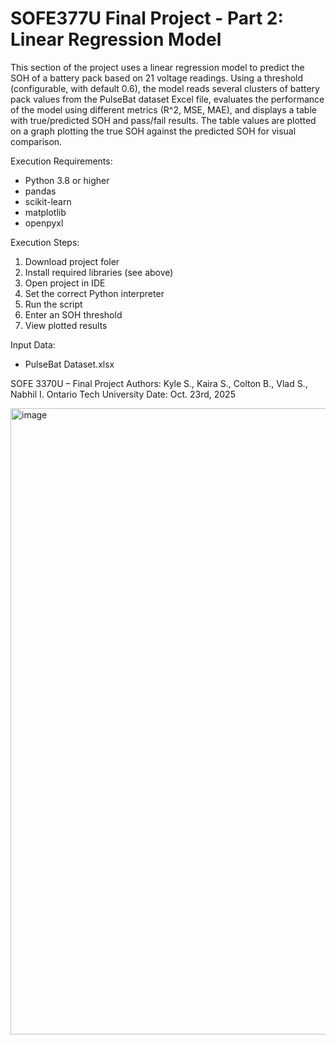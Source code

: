 # SOFE377U Final Project - Part 2: Linear Regression Model

This section of the project uses a linear regression model to predict the SOH of a battery pack based on 21 voltage readings. Using a threshold (configurable, with default 0.6), the model reads several clusters of battery pack values from the PulseBat dataset Excel file, evaluates the performance of the model using different metrics (R^2, MSE, MAE), and displays a table with true/predicted SOH and pass/fail results. The table values are plotted on a graph plotting the true SOH against the predicted SOH for visual comparison.

Execution Requirements:
- Python 3.8 or higher
- pandas
- scikit-learn
- matplotlib
- openpyxl

Execution Steps:
1. Download project foler
2. Install required libraries (see above)
3. Open project in IDE
4. Set the correct Python interpreter
5. Run the script
6. Enter an SOH threshold
7. View plotted results

Input Data:
- PulseBat Dataset.xlsx

SOFE 3370U – Final Project
Authors: Kyle S., Kaira S., Colton B., Vlad S., Nabhil I.
Ontario Tech University
Date: Oct. 23rd, 2025

<img width="911" height="1002" alt="image" src="https://github.com/user-attachments/assets/6215a2de-301d-4b20-82c7-811c53adaa6f" />


